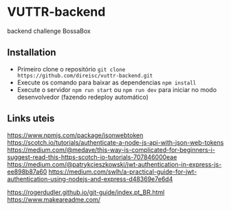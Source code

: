 # VUTTR-backend
backend challenge BossaBox

## Installation
- Primeiro clone o repositório ``` git clone https://github.com/direisc/vuttr-backend.git ```
- Execute os comando para baixar as dependencias ``` npm install ```
- Execute o servidor ``` npm run start ``` ou ``` npm run dev ``` para iniciar no modo desenvolvedor (fazendo redeploy automático)

## Links uteis
https://www.npmjs.com/package/jsonwebtoken
https://scotch.io/tutorials/authenticate-a-node-js-api-with-json-web-tokens
https://medium.com/@medave/this-way-is-complicated-for-beginners-i-suggest-read-this-https-scotch-io-tutorials-707846000eae
https://medium.com/@patrykcieszkowski/jwt-authentication-in-express-js-ee898b87a60
https://medium.com/swlh/a-practical-guide-for-jwt-authentication-using-nodejs-and-express-d48369e7e6d4

https://rogerdudler.github.io/git-guide/index.pt_BR.html
https://www.makeareadme.com/

